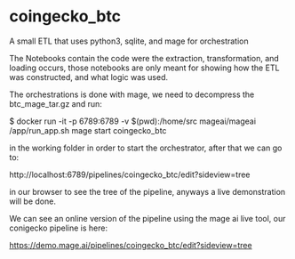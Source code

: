 # coingecko_btc
A small ETL that uses python3, sqlite, and mage for orchestration

The Notebooks contain the code were the extraction, transformation, and loading occurs, those notebooks are only meant for showing how the ETL was constructed, and what logic was used.

The orchestrations is done with mage, we need to decompress the btc_mage_tar.gz and run:

$ docker run -it -p 6789:6789 -v $(pwd):/home/src mageai/mageai /app/run_app.sh mage start coingecko_btc

in the working folder in order to start the orchestrator, after that we can go to:

http://localhost:6789/pipelines/coingecko_btc/edit?sideview=tree

in our browser to see the tree of the pipeline, anyways a live demonstration will be done.

We can see an online version of the pipeline using the mage ai live tool, our conigecko pipeline is here:

https://demo.mage.ai/pipelines/coingecko_btc/edit?sideview=tree

